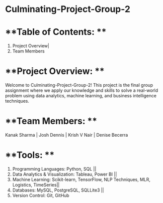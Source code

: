 # **Culminating-Project-Group-2**

# **Table of Contents: **
1) Project Overview| 
2) Team Members


# **Project Overview: **
Welcome to Culminating-Project-Group-2! 
This project is the final group assignment where we apply our knowledge and skills to solve a real-world problem using data analytics, machine learning, and business intelligence techniques.

# **Team Members: **
Kanak Sharma |
Josh Dennis |
Krish V Nair |
Denise Becerra

# **Tools: **
1) Programming Languages: Python, SQL ||
2) Data Analytics & Visualization: Tableau, Power BI ||
3) Machine Learning: Scikit-learn, TensorFlow, NLP Techniques, MLR, Logistics, TimeSeries||
4) Databases: MySQL, PostgreSQL, SQLLite3 ||
5) Version Control: Git, GitHub
